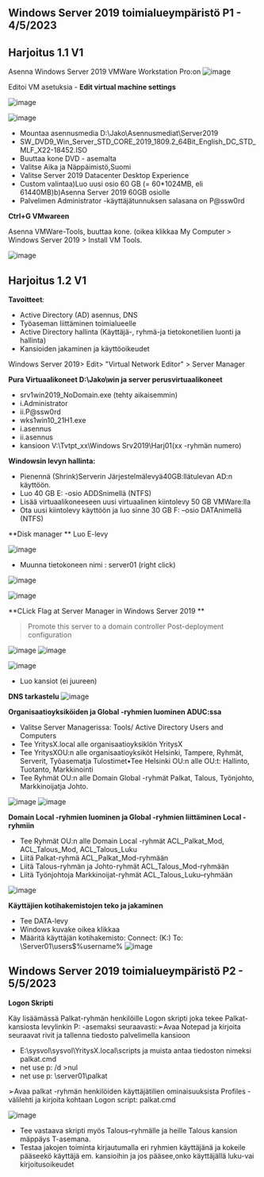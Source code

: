 ## Windows Server 2019 toimialueympäristö P1 - 4/5/2023 ##

## Harjoitus 1.1 V1 ##

Asenna Windows Server 2019 VMWare Workstation Pro:on
![image](https://user-images.githubusercontent.com/19546253/236127929-9efa36bb-0fe4-44e8-a400-b5a88acf4965.png)


Editoi VM asetuksia - **Edit virtual machine settings**


![image](https://user-images.githubusercontent.com/19546253/236128832-b2e4945a-f6f3-4e31-9af9-83ed7759ec70.png)

![image](https://user-images.githubusercontent.com/19546253/236128622-d1f3b8f0-3436-41fc-868d-8e071e61553f.png)

- Mountaa asennusmedia D:\Jako\Asennusmediat\Server2019
- SW_DVD9_Win_Server_STD_CORE_2019_1809.2_64Bit_English_DC_STD_MLF_X22-18452.ISO
- Buuttaa kone DVD - asemalta
- Valitse Aika ja Näppäimistö,Suomi
- Valitse Server 2019 Datacenter Desktop Experience
- Custom valintaa)Luo uusi osio 60 GB (= 60*1024MB, eli 61440MB)b)Asenna Server 2019 60GB osiolle 
- Palvelimen Administrator -käyttäjätunnuksen salasana on P@ssw0rd

**Ctrl+G VMwareen**

Asenna VMWare-Tools, buuttaa kone. (oikea klikkaa My Computer > Windows Server 2019 > Install VM Tools.

![image](https://user-images.githubusercontent.com/19546253/236131092-8b7f57d7-191a-4e0a-a19f-1ec724dd7b3f.png)


## Harjoitus 1.2 V1 ##

**Tavoitteet**:
- Active Directory (AD) asennus, DNS
- Työaseman liittäminen toimialueelle
- Active Directory hallinta (Käyttäjä-, ryhmä-ja tietokonetilien luonti ja hallinta)
- Kansioiden jakaminen ja käyttöoikeudet


Windows Server 2019> Edit> "Virtual Network Editor" > Server Manager 
 
**Pura Virtuaalikoneet D:\Jako\win ja server perusvirtuaalikoneet**
- srv1win2019_NoDomain.exe (tehty aikaisemmin)
- i.Administrator
- ii.P@ssw0rd
- wks1win10_21H1.exe
- i.asennus
- ii.asennus
- kansioon V:\Tvtpt_xx\Windows Srv2019\Harj01(xx -ryhmän numero)

**Windowsin levyn hallinta:**
- Pienennä (Shrink)Serverin Järjestelmälevyä40GB:llätulevan AD:n käyttöön. 
- Luo 40 GB E: -osio ADDSnimellä (NTFS)
- Lisää virtuaalikoneeseen uusi virtuaalinen kiintolevy 50 GB VMWare:lla
- Ota uusi kiintolevy käyttöön ja luo sinne 30 GB F: –osio DATAnimellä (NTFS)

**Disk manager **
Luo E-levy

![image](https://user-images.githubusercontent.com/19546253/236144033-40a97e70-6bd1-4580-99ab-140602639972.png)
- Muunna tietokoneen nimi : server01 (right click)

![image](https://user-images.githubusercontent.com/19546253/236142489-57c5ec0d-8a38-4128-b3c3-4270eeb6eb6a.png)

![image](https://user-images.githubusercontent.com/19546253/236143432-2f6adf2d-89be-4d2c-9baa-c4560adba152.png)

**CLick Flag at Server Manager in Windows Server 2019 **
> Promote this server to a domain controller 
> Post-deployment configuration 

![image](https://user-images.githubusercontent.com/19546253/236145709-b982ed56-522b-4576-a352-a0d59ff211d2.png)
![image](https://user-images.githubusercontent.com/19546253/236145883-f3b23039-0624-4df9-89dd-596460897475.png)

![image](https://user-images.githubusercontent.com/19546253/236148730-52f582be-8d10-4fa3-a3b3-1b8bdaa6262e.png)
- Luo kansiot (ei juureen)

**DNS tarkastelu**
![image](https://user-images.githubusercontent.com/19546253/236151693-eeb3a564-b8e4-4f0d-867b-7cabfd17f589.png)



**Organisaatioyksiköiden ja Global -ryhmien luominen ADUC:ssa**
- Valitse Server Managerissa: Tools/ Active Directory Users and Computers
- Tee YritysX.local alle organisaatioyksiklön YritysX
- Tee YritysXOU:n alle organisaatioyksiköt Helsinki, Tampere, Ryhmät, Serverit, Työasematja Tulostimet•Tee Helsinki OU:n alle OU:t: Hallinto, Tuotanto, Markkinointi
- Tee Ryhmät OU:n alle Domain Global -ryhmät Palkat, Talous, Työnjohto, Markkinoijatja Johto.

![image](https://user-images.githubusercontent.com/19546253/236170514-196644bf-f4b2-4c41-a5f1-8075309eed90.png)
![image](https://user-images.githubusercontent.com/19546253/236174661-655452ce-7605-402a-9264-8368a1165b09.png)

**Domain Local -ryhmien luominen ja Global -ryhmien liittäminen Local -ryhmiin**
- Tee Ryhmät OU:n alle Domain Local -ryhmät ACL_Palkat_Mod, ACL_Talous_Mod, ACL_Talous_Luku
- Liitä Palkat-ryhmä ACL_Palkat_Mod-ryhmään
- Liitä Talous-ryhmän ja Johto-ryhmät ACL_Talous_Mod-ryhmään
- Liitä Työnjohtoja Markkinoijat-ryhmät ACL_Talous_Luku–ryhmään

![image](https://user-images.githubusercontent.com/19546253/236176590-555379c2-89f5-41bf-9b7a-27d810cf74f5.png)

**Käyttäjien kotihakemistojen teko ja jakaminen**
- Tee DATA-levy 
- Windows kuvake oikea klikkaa
- Määritä käyttäjän kotihakemisto: Connect: (K:) To: \\Server01\users$\%username%
![image](https://user-images.githubusercontent.com/19546253/236183410-3ba64e1a-42f0-4ea7-bb0b-dc0cbba722de.png)


## Windows Server 2019 toimialueympäristö P2 - 5/5/2023 ##

**Logon Skripti**

Käy lisäämässä Palkat-ryhmän henkilöille Logon skripti joka tekee Palkat-kansiosta levylinkin P: -asemaksi seuraavasti:➢Avaa Notepad ja kirjoita seuraavat rivit ja tallenna tiedosto palvelimella kansioon
- E:\sysvol\sysvol\YritysX.local\scripts ja muista antaa tiedoston nimeksi palkat.cmd
- net use p: /d >nul
- net use p: \\server01\palkat

➢Avaa palkat -ryhmän henkilöiden käyttäjätilien ominaisuuksista Profiles -välilehti ja kirjoita kohtaan Logon script: palkat.cmd

![image](https://user-images.githubusercontent.com/19546253/236390044-9ea60f31-8694-471c-abdf-1949b4db19c1.png)


- Tee vastaava skripti myös Talous–ryhmälle ja heille Talous kansion mäppäys T-asemana.
- Testaa jakojen toiminta kirjautumalla eri ryhmien käyttäjänä ja kokeile pääseekö käyttäjä em. kansioihin ja jos pääsee,onko käyttäjällä luku-vai kirjoitusoikeudet




